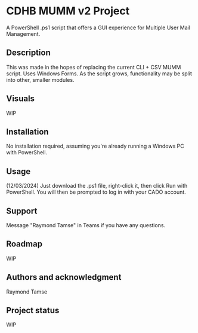 # CDHB MUMM v2 Project
A PowerShell .ps1 script that offers a GUI experience for Multiple User Mail Management.

## Description
This was made in the hopes of replacing the current  CLI + CSV MUMM script.
Uses Windows Forms.
As the script grows, functionality may be split into other, smaller modules.

## Visuals
WIP

## Installation
No installation required, assuming you're already running a Windows PC with PowerShell.

## Usage
(12/03/2024)
Just download the .ps1 file, right-click it, then click Run with PowerShell.
You will then be prompted to log in with your CADO account.

## Support
Message "Raymond Tamse" in Teams if you have any questions.

## Roadmap
WIP

## Authors and acknowledgment
Raymond Tamse

## Project status
WIP